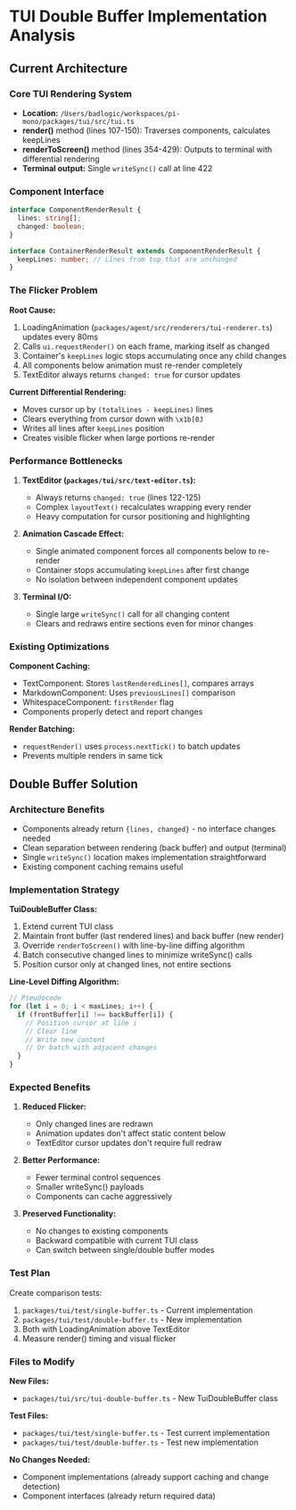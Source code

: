 # TUI Double Buffer Implementation Analysis

## Current Architecture

### Core TUI Rendering System
- **Location:** `/Users/badlogic/workspaces/pi-mono/packages/tui/src/tui.ts`
- **render()** method (lines 107-150): Traverses components, calculates keepLines
- **renderToScreen()** method (lines 354-429): Outputs to terminal with differential rendering
- **Terminal output:** Single `writeSync()` call at line 422

### Component Interface
```typescript
interface ComponentRenderResult {
  lines: string[];
  changed: boolean;
}

interface ContainerRenderResult extends ComponentRenderResult {
  keepLines: number; // Lines from top that are unchanged
}
```

### The Flicker Problem

**Root Cause:**
1. LoadingAnimation (`packages/agent/src/renderers/tui-renderer.ts`) updates every 80ms
2. Calls `ui.requestRender()` on each frame, marking itself as changed
3. Container's `keepLines` logic stops accumulating once any child changes
4. All components below animation must re-render completely
5. TextEditor always returns `changed: true` for cursor updates

**Current Differential Rendering:**
- Moves cursor up by `(totalLines - keepLines)` lines
- Clears everything from cursor down with `\x1b[0J`
- Writes all lines after `keepLines` position
- Creates visible flicker when large portions re-render

### Performance Bottlenecks

1. **TextEditor (`packages/tui/src/text-editor.ts`):**
   - Always returns `changed: true` (lines 122-125)
   - Complex `layoutText()` recalculates wrapping every render
   - Heavy computation for cursor positioning and highlighting

2. **Animation Cascade Effect:**
   - Single animated component forces all components below to re-render
   - Container stops accumulating `keepLines` after first change
   - No isolation between independent component updates

3. **Terminal I/O:**
   - Single large `writeSync()` call for all changing content
   - Clears and redraws entire sections even for minor changes

### Existing Optimizations

**Component Caching:**
- TextComponent: Stores `lastRenderedLines[]`, compares arrays
- MarkdownComponent: Uses `previousLines[]` comparison
- WhitespaceComponent: `firstRender` flag
- Components properly detect and report changes

**Render Batching:**
- `requestRender()` uses `process.nextTick()` to batch updates
- Prevents multiple renders in same tick

## Double Buffer Solution

### Architecture Benefits
- Components already return `{lines, changed}` - no interface changes needed
- Clean separation between rendering (back buffer) and output (terminal)
- Single `writeSync()` location makes implementation straightforward
- Existing component caching remains useful

### Implementation Strategy

**TuiDoubleBuffer Class:**
1. Extend current TUI class
2. Maintain front buffer (last rendered lines) and back buffer (new render)
3. Override `renderToScreen()` with line-by-line diffing algorithm
4. Batch consecutive changed lines to minimize writeSync() calls
5. Position cursor only at changed lines, not entire sections

**Line-Level Diffing Algorithm:**
```typescript
// Pseudocode
for (let i = 0; i < maxLines; i++) {
  if (frontBuffer[i] !== backBuffer[i]) {
    // Position cursor at line i
    // Clear line
    // Write new content
    // Or batch with adjacent changes
  }
}
```

### Expected Benefits

1. **Reduced Flicker:**
   - Only changed lines are redrawn
   - Animation updates don't affect static content below
   - TextEditor cursor updates don't require full redraw

2. **Better Performance:**
   - Fewer terminal control sequences
   - Smaller writeSync() payloads
   - Components can cache aggressively

3. **Preserved Functionality:**
   - No changes to existing components
   - Backward compatible with current TUI class
   - Can switch between single/double buffer modes

### Test Plan

Create comparison tests:
1. `packages/tui/test/single-buffer.ts` - Current implementation
2. `packages/tui/test/double-buffer.ts` - New implementation
3. Both with LoadingAnimation above TextEditor
4. Measure render() timing and visual flicker

### Files to Modify

**New Files:**
- `packages/tui/src/tui-double-buffer.ts` - New TuiDoubleBuffer class

**Test Files:**
- `packages/tui/test/single-buffer.ts` - Test current implementation
- `packages/tui/test/double-buffer.ts` - Test new implementation

**No Changes Needed:**
- Component implementations (already support caching and change detection)
- Component interfaces (already return required data)